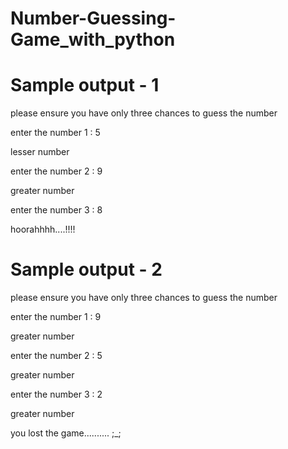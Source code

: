 # Number-Guessing-Game_with_python
<h1>Sample output - 1</h1>
<p>please ensure you have only three chances to guess the number</p>


enter the number  1 : 5

lesser number

enter the number  2 : 9

greater number

enter the number  3 : 8

hoorahhhh....!!!!

<h1>Sample output - 2</h1>
<p>please ensure you have only three chances to guess the number</p>

enter the number  1 : 9

greater number

enter the number  2 : 5

greater number

enter the number  3 : 2

greater number

you lost the game.......... ;_;
